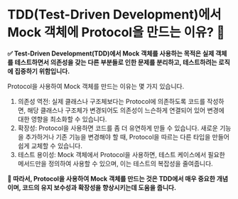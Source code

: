 # TDD(Test-Driven Development)에서 Mock 객체에 Protocol을 만드는 이유? 👀</br>

**✅ Test-Driven Development(TDD)에서 Mock 객체를 사용하는 목적은 실제 객체를 테스트하면서 의존성을 갖는 다른 부분들로 인한 문제를 분리하고, 테스트하려는 로직에 집중하기 위함입니다.**

Protocol을 사용하여 Mock 객체를 만드는 이유는 몇 가지 있습니다.

1. 의존성 역전: 실제 클래스나 구조체보다는 Protocol에 의존하도록 코드를 작성하면, 해당 클래스나 구조체가 변경되어도 의존성이 느슨하게 연결되어 있어 변경에 대한 영향을 최소화할 수 있습니다.
2. 확장성: Protocol을 사용하면 코드를 좀 더 유연하게 만들 수 있습니다. 새로운 기능을 추가하거나 기존 기능을 변경해야 할 때, Protocol을 따르는 다른 타입을 만들어 쉽게 교체할 수 있습니다.
3. 테스트 용이성: Mock 객체에서 Protocol을 사용하면, 테스트 케이스에서 필요한 메서드만을 정의하여 사용할 수 있으며, 이는 테스트의 복잡성을 줄여줍니다.

**🙌 따라서, Protocol을 사용하여 Mock 객체를 만드는 것은 TDD에서 매우 중요한 개념이며, 코드의 유지 보수성과 확장성을 향상시키는데 도움을 줍니다.**
